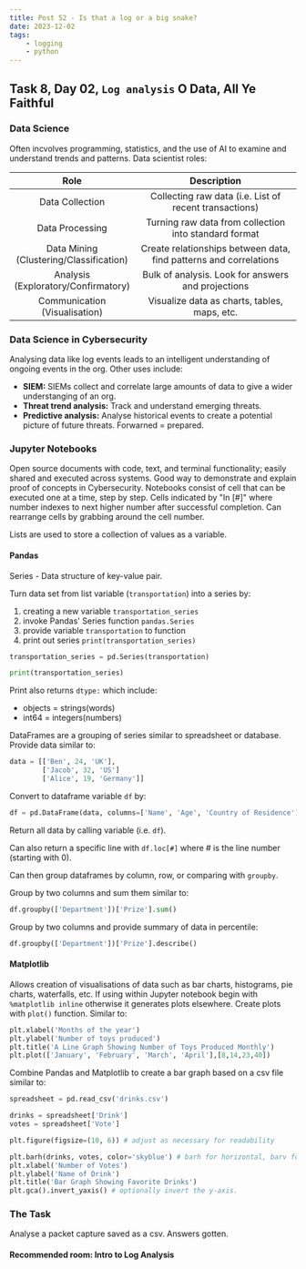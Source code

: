 ```yaml
---
title: Post 52 - Is that a log or a big snake?
date: 2023-12-02
tags:
    - logging
    - python
---
```

## Task 8, Day 02, <code>Log analysis</code> O Data, All Ye Faithful

### Data Science
Often incvolves programming, statistics, and the use of AI to examine and understand trends and patterns. Data scientist roles:

|Role|Description|
|:---:|:---------:|
|Data Collection|Collecting raw data (i.e. List of recent transactions)|
|Data Processing|Turning raw data from collection into standard format|
|Data Mining<br>(Clustering/Classification)|Create relationships between data, find patterns and correlations|
|Analysis<br>(Exploratory/Confirmatory)|Bulk of analysis. Look for answers and projections|
|Communication<br>(Visualisation)|Visualize data as charts, tables, maps, etc.|

### Data Science in Cybersecurity
Analysing data like log events leads to an intelligent understanding of ongoing events in the org. Other uses include:
- **SIEM:** SIEMs collect and correlate large amounts of data to give a wider understanging of an org.
- **Threat trend analysis:** Track and understand emerging threats.
- **Predictive analysis:** Analyse historical events to create a potential picture of future threats. Forwarned = prepared.

### Jupyter Notebooks
Open source documents with code, text, and terminal functionality; easily shared and executed across systems. Good way to demonstrate and explain proof of concepts in Cybersecurity. Notebooks consist of cell that can be executed one at a time, step by step. Cells indicated by "In [#]" where number indexes to next higher number after successful completion. Can rearrange cells by grabbing around the cell number.

Lists are used to store a collection of values as a variable.

#### Pandas
Series - Data structure of key-value pair.

Turn data set from list variable (<code>transportation</code>) into a series by:
1. creating a new variable <code>transportation_series</code>
2. invoke Pandas' Series function <code>pandas.Series</code>
3. provide variable <code>transportation</code> to function
4. print out series <code>print(transportation_series)</code>

```python
transportation_series = pd.Series(transportation)

print(transportation_series)
```

Print also returns <code>dtype:</code> which include:
- objects = strings(words)
- int64 = integers(numbers)

DataFrames are a grouping of series similar to spreadsheet or database. Provide data similar to:<br>
```python
data = [['Ben', 24, 'UK'],
        ['Jacob', 32, 'US']
        ['Alice', 19, 'Germany']]
```
Convert to dataframe variable <code>df</code> by:<br>
```python
df = pd.DataFrame(data, columns=['Name', 'Age', 'Country of Residence'])
```

Return all data by calling variable (i.e. <code>df</code>).

Can also return a specific line with <code>df.loc[#]</code> where # is the line number (starting with 0).

Can then group dataframes by column, row, or comparing with <code>groupby</code>.

Group by two columns and sum them similar to:<br>
```python
df.groupby(['Department'])['Prize'].sum()
```

Group by two columns and provide summary of data in percentile:<br>
```python
df.groupby(['Department'])['Prize'].describe()
```

#### Matplotlib
Allows creation of visualisations of data such as bar charts, histograms, pie charts, waterfalls, etc. If using within Jupyter notebook begin with <code>%matplotlib inline</code> otherwise it generates plots elsewhere. Create plots with <code>plot()</code> function. Similar to:<br>
```python
plt.xlabel('Months of the year')
plt.ylabel('Number of toys produced')
plt.title('A Line Graph Showing Number of Toys Produced Monthly')
plt.plot(['January', 'February', 'March', 'April'],[8,14,23,40])
```

Combine Pandas and Matplotlib to create a bar graph based on a csv file similar to:<br>
```python
spreadsheet = pd.read_csv('drinks.csv')

drinks = spreadsheet['Drink']
votes = spreadsheet['Vote']

plt.figure(figsize=(10, 6)) # adjust as necessary for readability

plt.barh(drinks, votes, color='skyblue') # barh for horizontal, barv for vertical.
plt.xlabel('Number of Votes')
plt.ylabel('Name of Drink')
plt.title('Bar Graph Showing Favorite Drinks')
plt.gca().invert_yaxis() # optionally invert the y-axis.
```

### The Task
Analyse a packet capture saved as a csv.
Answers gotten.

#### Recommended room: Intro to Log Analysis